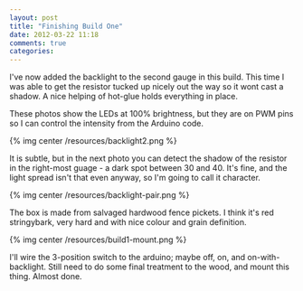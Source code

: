 ```yaml
---
layout: post
title: "Finishing Build One"
date: 2012-03-22 11:18
comments: true
categories: 
---
```


I've now added the backlight to the second gauge
in this build.  This time I was able to get the resistor tucked up nicely out
the way so it wont cast a shadow.
A nice helping of hot-glue holds everything in place.

These photos show the LEDs at 100% brightness, but they are
on PWM pins so I can control the intensity from the Arduino code.

{% img center /resources/backlight2.png %}

It is subtle, but in the next photo you
can detect the shadow of the resistor
in the right-most guage - a dark spot between 30 and 40.
It's fine, and the light spread isn't that even anyway,
so I'm going to call it character.

{% img center /resources/backlight-pair.png %}

The box is made from salvaged hardwood fence pickets.  I think
it's red stringybark, very hard and with nice colour and
grain definition.

{% img center /resources/build1-mount.png %}

I'll wire the 3-position switch to the arduino; maybe off, on, and
on-with-backlight.  Still need to do some final treatment to the wood, and
mount this thing.  Almost done.
